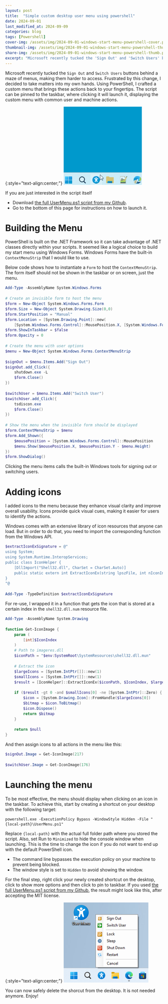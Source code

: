 ```yaml
---
layout: post
title:  "Simple custom desktop user menu using powershell"
date: 2024-09-01
last_modified_at: 2024-09-09
categories: blog
tags: [Powershell] 
cover-img: /assets/img/2024-09-01-windows-start-menu-powershell-cover.png
thumbnail-img: /assets/img/2024-09-01-windows-start-menu-powershell-thumb.png
share-img: /assets/img/2024-09-01-windows-start-menu-powershell-thumb.png
excerpt: "Microsoft recently tucked the 'Sign Out' and 'Switch Users' buttons behind a maze of menus, making them harder to access. Frustrated by this change, I decided to take matters into my own hands. Using PowerShell, I crafted a custom menu that brings these actions back to your fingertips." 
---
```

Microsoft recently tucked the `Sign Out` and `Switch Users` buttons behind a maze of menus, making them harder to access. Frustrated by this change, I decided to take matters into my own hands. Using PowerShell, I crafted a custom menu that brings these actions back to your fingertips. The script can be pinned to the taskbar, where clicking it will launch it, displaying the custom menu with common user and machine actions.

{:style="text-align:center;"}
![User Menu Animated](/assets/img/2024-09-01-windows-start-menu-powershell-menu.gif)

If you are just interested in the script itself
- Download [the full UserMenu.ps1 script from my Github](https://gist.github.com/BartJolling/d82493c35f2f28c6ee428747da30992b).
- Go to the bottom of this page for instructions on how to launch it.

# Building the Menu
PowerShell is built on the .NET Framework so it can take advantage of .NET classes directly within your scripts. It seemed like a logical choice to build my start menu using Windows Forms. Windows Forms have the built-in `ContextMenuStrip` that I would like to use.

Below code shows how to instantiate a `Form` to host the `ContextMenuStrip`. The form itself should not be shown in the taskbar or on screen, just the menu.

~~~~ powershell
Add-Type -AssemblyName System.Windows.Forms

# Create an invisible form to host the menu
$form = New-Object System.Windows.Forms.Form
$form.Size = New-Object System.Drawing.Size(0,0)
$form.StartPosition = "Manual"
$form.Location = [System.Drawing.Point]::new(
    [System.Windows.Forms.Control]::MousePosition.X, [System.Windows.Forms.Control]::MousePosition.Y)
$form.ShowInTaskbar = $false
$form.Opacity = 0

# Create the menu with user options
$menu = New-Object System.Windows.Forms.ContextMenuStrip

$signOut = $menu.Items.Add("Sign Out")
$signOut.add_Click({
    shutdown.exe -L
    $form.Close()
})

$switchUser = $menu.Items.Add("Switch User")
$switchUser.add_Click({
    tsdiscon.exe
    $form.Close()
})

# Show the menu when the invisible form should be displayed
$form.ContextMenuStrip = $menu
$form.Add_Shown({
    $mousePosition = [System.Windows.Forms.Control]::MousePosition
    $menu.Show($mousePosition.X, $mousePosition.Y - $menu.Height)
})
$form.ShowDialog()
~~~~

Clicking the menu items calls the built-in Windows tools for signing out or switching users.

# Adding icons
I added icons to the menu because they enhance visual clarity and improve overall usability. Icons provide quick visual cues, making it easier for users to identify the actions.

Windows comes with an extensive library of icon resources that anyone can load. But in order to do that, you need to import the corresponding function from the Windows API.

~~~~ powershell
$extractIconExSignature = @"
using System;
using System.Runtime.InteropServices;
public class IconHelper {
    [DllImport("Shell32.dll", CharSet = CharSet.Auto)]
    public static extern int ExtractIconEx(string lpszFile, int nIconIndex, IntPtr[] phiconLarge, IntPtr[] phiconSmall, int nIcons);
}
"@

Add-Type -TypeDefinition $extractIconExSignature
~~~~

For re-use, I wrapped it in a function that gets the icon that is stored at a certain index in the `shell32.dll.num` resource file.

~~~~ powershell
Add-Type -AssemblyName System.Drawing

function Get-IconImage {
    param (
        [int]$IconIndex
    )
    # Path to imageres.dll
    $iconPath = "$env:SystemRoot\SystemResources\shell32.dll.mun"

    # Extract the icon
    $largeIcons = [System.IntPtr[]]::new(1)
    $smallIcons = [System.IntPtr[]]::new(1)
    $result = [IconHelper]::ExtractIconEx($iconPath, $IconIndex, $largeIcons, $smallIcons, 1)

    if ($result -gt 0 -and $smallIcons[0] -ne [System.IntPtr]::Zero) {
        $icon = [System.Drawing.Icon]::FromHandle($largeIcons[0])
        $bitmap = $icon.ToBitmap()
        $icon.Dispose()
        return $bitmap
    }

    return $null
}
~~~~

And then assign icons to all actions in the menu like this:

~~~~ powershell
$signOut.Image = Get-IconImage(217)

$switchUser.Image = Get-IconImage(176)
~~~~ 

# Launching the menu

To be most effective, the menu should display when clicking on an icon in the taskbar. To achieve this, start by creating a shortcut on your desktop with the following target:

~~~~ console
powershell.exe -ExecutionPolicy Bypass -WindowStyle Hidden -File "{local-path}\UserMenu.ps1"
~~~~ 

Replace `{local-path}` with the actual full folder path where you stored the script. Also, set Run to `Minimized` to hide the console window when launching. This is the time to change the icon if you do not want to end up with the default PowerShell icon.

- The command line bypasses the execution policy on your machine to prevent being blocked.
- The window style is set to `Hidden` to avoid showing the window.

For the final step, right click your newly created shortcut on the desktop, click to show more options and then click to pin to taskbar. If you used [the full UserMenu.ps1 script from my Github](https://gist.github.com/BartJolling/d82493c35f2f28c6ee428747da30992b), the result might look like this, after accepting the MIT license.

{:style="text-align:center;"}
![User Menu Screenshot](/assets/img/2024-09-01-windows-start-menu-powershell-result.png)

You can now safely delete the shorcut from the desktop. It is not needed anymore. Enjoy!
